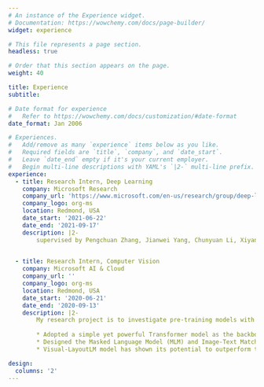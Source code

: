 ```yaml
---
# An instance of the Experience widget.
# Documentation: https://wowchemy.com/docs/page-builder/
widget: experience

# This file represents a page section.
headless: true

# Order that this section appears on the page.
weight: 40

title: Experience
subtitle:

# Date format for experience
#   Refer to https://wowchemy.com/docs/customization/#date-format
date_format: Jan 2006

# Experiences.
#   Add/remove as many `experience` items below as you like.
#   Required fields are `title`, `company`, and `date_start`.
#   Leave `date_end` empty if it's your current employer.
#   Begin multi-line descriptions with YAML's `|2-` multi-line prefix.
experience:
  - title: Research Intern, Deep Learning
    company: Microsoft Research
    company_url: 'https://www.microsoft.com/en-us/research/group/deep-learning-group/'
    company_logo: org-ms
    location: Redmond, USA
    date_start: '2021-06-22'
    date_end: '2021-09-17'
    description: |2-
        supervised by Pengchuan Zhang, Jianwei Yang, Chunyuan Li, Xiyang Dai, Xena Zhu, Cheng Wu, Yuan Lu, and Jianfeng Gao.

        
  - title: Research Intern, Computer Vision
    company: Microsoft AI & Cloud
    company_url: ''
    company_logo: org-ms
    location: Redmond, USA
    date_start: '2020-06-21'
    date_end: '2020-09-13'
    description: |2-
        My research project is to investigate pre-training models with additional visual modalities by involving image embeddings in the pre-training steps, supervised by Guoxin Wang, Yijuan Lu and Dinei Florencio.
        
        * Adopted a simple yet powerful Transformer model as the backbone and extends it to take both visual and text embedded features.
        * Designed the Masked Language Model (MLM) and Image-Text Matching (ITM) to jointly model interactions between language, layout and rich visual information.
        * Visual-LayoutLM model has shown its potential to outperform the original LayoutLM and other SOTA models in several document understanding tasks. 

design:
  columns: '2'
---
```

